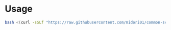# Usage
```bash
bash <(curl -sSLf "https://raw.githubusercontent.com/midori01/common-scripts/main/bbr%2Btfo/bbrtfo.sh")
```
